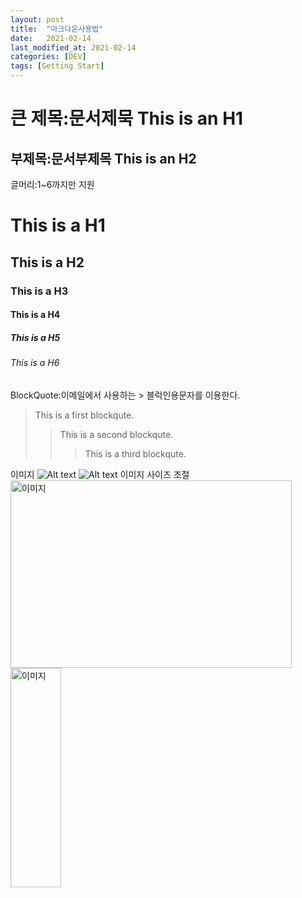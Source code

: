 ```yaml
---
layout: post
title:  "마크다운사용법"
date:   2021-02-14
last_modified_at: 2021-02-14
categories: [DEV]
tags: [Getting Start]
---
```

큰 제목:문서제묵
This is an H1 
=============
부제목:문서부제목
This is an H2
-------------
글머리:1~6까지만 지원
# This is a H1
## This is a H2
### This is a H3
#### This is a H4
##### This is a H5
###### This is a H6
BlockQuote:이메일에서 사용하는 > 블럭인용문자를 이용한다.
> This is a first blockqute.
>	> This is a second blockqute.
>	>	> This is a third blockqute.  







이미지
![Alt text](https://upload.wikimedia.org/wikipedia/commons/thumb/4/4e/LhotseMountain.jos.500pix.jpg/450px-LhotseMountain.jos.500pix.jpg)
![Alt text](/path/to/img.jpg "Optional title")
이미지 사이즈 조절
<img src="/이미지주소" width="450px" height="300px" title="px(픽셀) 크기 설정" alt="이미지"></img><br/>
<img src="/이미지주소" width="40%" height="30%" title="px(픽셀) 크기 설정" alt="이미지"></img>

